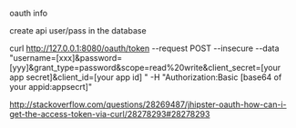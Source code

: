 oauth info

create api user/pass in the database

curl http://127.0.0.1:8080/oauth/token --request POST --insecure --data "username=[xxx]&password=[yyy]&grant_type=password&scope=read%20write&client_secret=[your app secret]&client_id=[your app id] " -H "Authorization:Basic [base64 of your appid:appsecrt]"

http://stackoverflow.com/questions/28269487/jhipster-oauth-how-can-i-get-the-access-token-via-curl/28278293#28278293